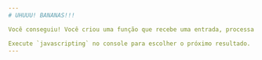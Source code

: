 ```yaml
---
# UHUUU! BANANAS!!!

Você conseguiu! Você criou uma função que recebe uma entrada, processa aquela entrada, e devolve uma saída.

Execute `javascripting` no console para escolher o próximo resultado.
---
```

